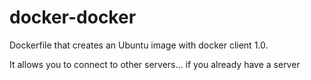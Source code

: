 docker-docker
=============

Dockerfile that creates an Ubuntu image with docker client 1.0. 

It allows you to connect to other servers... if you already have a server
